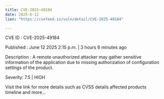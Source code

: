 ```yaml
---
title: CVE-2025-49184
date: 2025-6-12
lien: "https://cvefeed.io/vuln/detail/CVE-2025-49184"

---
```


CVE ID : CVE-2025-49184

Published :  June 12
2025
2:15 p.m. | 3 hours
6 minutes ago

Description : A remote unauthorized attacker may gather sensitive information of the application
due to missing authorization of configuration settings of the product.

Severity: 7.5 | HIGH

Visit the link for more details
such as CVSS details
affected products
timeline
and more...
